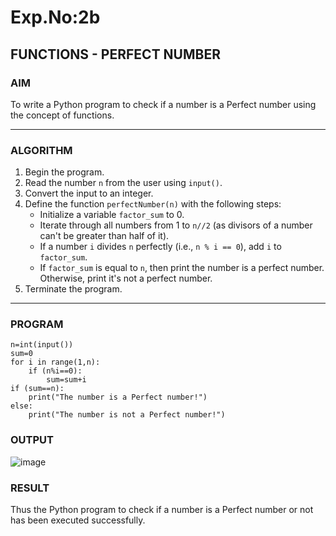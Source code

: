# Exp.No:2b  
## FUNCTIONS - PERFECT NUMBER

### AIM  
To write a Python program to check if a number is a Perfect number using the concept of functions.

---

### ALGORITHM

1. Begin the program.  
2. Read the number `n` from the user using `input()`.  
3. Convert the input to an integer.  
4. Define the function `perfectNumber(n)` with the following steps:  
    - Initialize a variable `factor_sum` to 0.  
    - Iterate through all numbers from 1 to `n//2` (as divisors of a number can't be greater than half of it).  
    - If a number `i` divides `n` perfectly (i.e., `n % i == 0`), add `i` to `factor_sum`.  
    - If `factor_sum` is equal to `n`, then print the number is a perfect number. Otherwise, print it's not a perfect number.  
5. Terminate the program.

---

### PROGRAM
```
n=int(input())
sum=0
for i in range(1,n):
    if (n%i==0):
        sum=sum+i
if (sum==n):
    print("The number is a Perfect number!")
else:
    print("The number is not a Perfect number!")

```
### OUTPUT
![image](https://github.com/user-attachments/assets/cf57f4da-3d71-4040-a72f-2250953f5538)


### RESULT
Thus the  Python program to check if a number is a Perfect number or not has been executed successfully.
